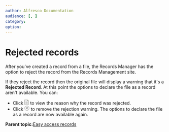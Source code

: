 ```yaml
---
author: Alfresco Documentation
audience: [, ]
category: 
option: 
---
```


# Rejected records

After you've created a record from a file, the Records Manager has the option to reject the record from the Records Management site.

If they reject the record then the original file will display a warning that it's a **Rejected Record**. At this point the options to declare the file as a record aren't available. You can:

-   Click ![Rejected record reason](../images/ico-rm-rejectreason.png) to view the reason why the record was rejected.
-   Click ![Remove rejected warning](../images/ico-delete.png) to remove the rejection warning. The options to declare the file as a record are now available again.

**Parent topic:**[Easy access records](../concepts/rm-easy-access.md)

